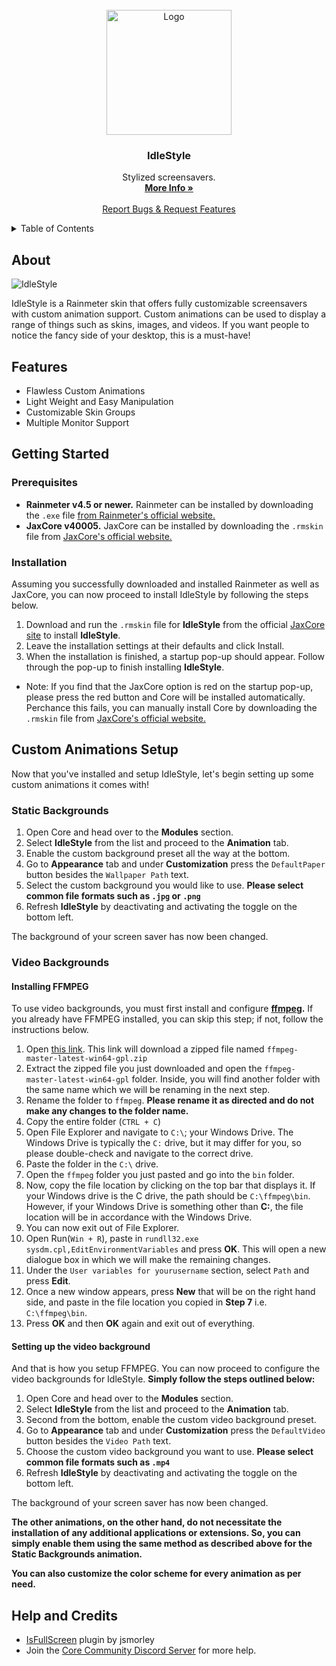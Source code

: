 
<br />
<div align="center">
  <a href="https://github.com/Jax-Core/IdleStyle">
    <img src="https://imgur.com/rBXxbzz.png" alt="Logo" width="200" height="200">
  </a>

<h3 align="center">IdleStyle</h3>

  <p align="center">
    Stylized screensavers.
    <br />
    <a href="https://www.deviantart.com/jaxoriginals/art/IdleStyle-Stylized-Screensaver-899004964"><strong>More Info »</strong></a>
    <br />
    <br />
    <a href="https://discord.gg/JmgehPSDD6">Report Bugs & Request Features </a>
  </p>
</div>


<!-- TABLE OF CONTENTS -->
<details>
  <summary>Table of Contents</summary>
  <ol>
    <li>
      <a href="#about">About</a>
    </li>
    <li>
      <a href="#Features">Features</a>
    </li>
    <li>
      <a href="#getting-started">Getting Started</a>
      <ul>
        <li><a href="#prerequisites">Prerequisites</a></li>
        <li><a href="#installation">Installation</a></li>
      </ul>
    </li>
    <li>
    <a href="#custom-animations-setup">Custom Animations Setup</a>
    <ul>
        <li><a href="#static-backgrounds">Static Backgrounds</a></li>
        <li><a href="#video-backgrounds">Video Backgrounds</a>
          <ul>
            <li><a href="#installing-ffmpeg">Installing FFMPEG</a></li>
            <li><a href="#setting-up-the-video-background">Setting up the video background</a></li>
          </ul>
        </li>
    </ul>
    </li>
    <li> <a href="#help-and-credits">Help & Credits</a></li>

  </ol>
</details>


## About

![IdleStyle](https://user-images.githubusercontent.com/80020581/143574887-e6e32c3d-3100-4ad8-91d8-f1f8cb612ced.png)

IdleStyle is a Rainmeter skin that offers fully customizable screensavers with custom animation support. Custom animations can be used to display a range of things such as skins, images, and videos. If you want people to notice the fancy side of your desktop, this is a must-have!

## Features

* Flawless Custom Animations
* Light Weight and Easy Manipulation
* Customizable Skin Groups
* Multiple Monitor Support

## Getting Started

### Prerequisites

- **Rainmeter v4.5 or newer.** Rainmeter can be installed by downloading the `.exe` file [from Rainmeter's official website.](https://www.rainmeter.net/)
- **JaxCore v40005.** JaxCore can be installed by downloading the `.rmskin` file from [JaxCore's official website.](https://jax-core.github.io/)

### Installation

Assuming you successfully downloaded and installed Rainmeter as well as JaxCore, you can now proceed to install IdleStyle by following the steps below.

1. Download and run the `.rmskin` file for **IdleStyle** from the official [JaxCore site](https://jax-core.github.io/) to install **IdleStyle**.
2. Leave the installation settings at their defaults and click Install.
3. When the installation is finished, a startup pop-up should appear. Follow through the pop-up to finish installing **IdleStyle**.

* Note:  If you find that the JaxCore option is red on the startup pop-up, please press the red button and Core will be installed automatically. Perchance this fails, you can manually install Core by downloading the `.rmskin` file from [JaxCore's official website.](https://jax-core.github.io/)

## Custom Animations Setup

Now that you've installed and setup IdleStyle, let's begin setting up some custom animations it comes with!

### Static Backgrounds

1. Open Core and head over to the **Modules** section.
2. Select **IdleStyle** from the list and proceed to the **Animation** tab.
3. Enable the custom background preset all the way at the bottom.
3. Go to **Appearance** tab and under **Customization** press the `DefaultPaper` button besides the `Wallpaper Path` text.
4. Select the custom background you would like to use. **Please select common file formats such as `.jpg` or `.png`**
5. Refresh **IdleStyle** by deactivating and activating the toggle on the bottom left.

The background of your screen saver has now been changed. 

### Video Backgrounds

#### Installing FFMPEG

To use video backgrounds, you must first install and configure **[ffmpeg](https://github.com/BtbN/FFmpeg-Builds/releases).** If you already have FFMPEG installed, you can skip this step; if not, follow the instructions below.

1. Open [this link](https://github.com/BtbN/FFmpeg-Builds/releases/download/latest/ffmpeg-master-latest-win64-gpl.zip). This link will download a zipped file named `ffmpeg-master-latest-win64-gpl.zip`
2. Extract the zipped file you just downloaded and open the `ffmpeg-master-latest-win64-gpl` folder. Inside, you will find another folder with the same name which we will be renaming in the next step.
3. Rename the folder to `ffmpeg`. **Please rename it as directed and do not make any changes to the folder name.**
4. Copy the entire folder (`CTRL + C`) 
5. Open File Explorer and navigate to `C:\`; your Windows Drive. The Windows Drive is typically the `C:` drive, but it may differ for you, so please double-check and navigate to the correct drive.
5. Paste the folder in the `C:\` drive.
6. Open the `ffmpeg` folder you just pasted and go into the `bin` folder.
7. Now, copy the file location by clicking on the top bar that displays it. If your Windows drive is the C drive, the path should be `C:\ffmpeg\bin`. However, if your Windows Drive is something other than **C:**, the file location will be in accordance with the Windows Drive.
8. You can now exit out of File Explorer.
9. Open Run(`Win + R`), paste in `rundll32.exe sysdm.cpl,EditEnvironmentVariables` and press **OK**. This will open a new dialogue box in which we will make the remaining changes.
10. Under the `User variables for yourusername` section, select `Path` and press **Edit**.
11. Once a new window appears, press **New** that will be on the right hand side, and paste in the file location you copied in **Step 7** i.e. `C:\ffmpeg\bin`.
12. Press **OK** and then **OK** again and exit out of everything.

#### Setting up the video background
And that is how you setup FFMPEG. You can now proceed to configure the video backgrounds for IdleStyle. **Simply follow the steps outlined below:**

1. Open Core and head over to the **Modules** section.
2. Select **IdleStyle** from the list and proceed to the **Animation** tab.
3. Second from the bottom, enable the custom video background preset.
3. Go to **Appearance** tab and under **Customization** press the `DefaultVideo` button besides the `Video Path` text.
4. Choose the custom video background you want to use. **Please select common file formats such as `.mp4`**
5. Refresh **IdleStyle** by deactivating and activating the toggle on the bottom left.

The background of your screen saver has now been changed. 

**The other animations, on the other hand, do not necessitate the installation of any additional applications or extensions. So, you can simply enable them using the same method as described above for the Static Backgrounds animation.**

**You can also customize the color scheme for every animation as per need.**

## Help and Credits
- [IsFullScreen](https://forum.rainmeter.net/viewtopic.php?t=28305#p147499) plugin by jsmorley
- Join the [Core Community Discord Server](https://discord.gg/JmgehPSDD6) for more help.
